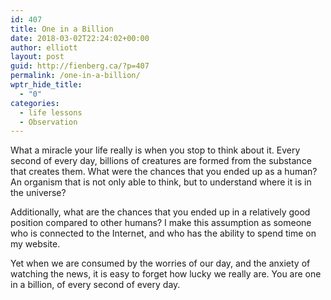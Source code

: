 ```yaml
---
id: 407
title: One in a Billion
date: 2018-03-02T22:24:02+00:00
author: elliott
layout: post
guid: http://fienberg.ca/?p=407
permalink: /one-in-a-billion/
wptr_hide_title:
  - "0"
categories:
  - life lessons
  - Observation
---
```

What a miracle your life really is when you stop to think about it. Every second of every day, billions of creatures are formed from the substance that creates them. What were the chances that you ended up as a human? An organism that is not only able to think, but to understand where it is in the universe?

Additionally, what are the chances that you ended up in a relatively good position compared to other humans? I make this assumption as someone who is connected to the Internet, and who has the ability to spend time on my website.

Yet when we are consumed by the worries of our day, and the anxiety of watching the news, it is easy to forget how lucky we really are. You are one in a billion, of every second of every day.